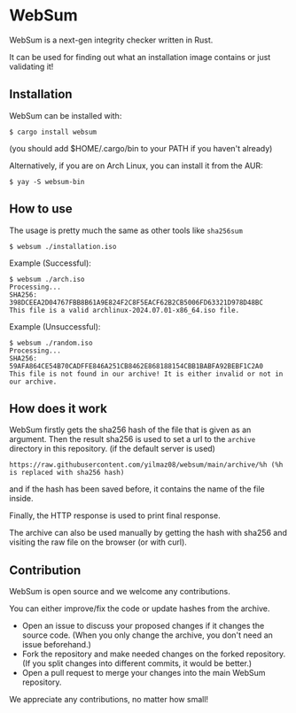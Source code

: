 # WebSum
WebSum is a next-gen integrity checker written in Rust.

It can be used for finding out what an installation image contains or just validating it!
## Installation
WebSum can be installed with:
```
$ cargo install websum
```
(you should add $HOME/.cargo/bin to your PATH if you haven't already)

Alternatively, if you are on Arch Linux, you can install it from the AUR:
```
$ yay -S websum-bin
```
## How to use
The usage is pretty much the same as other tools like `sha256sum`
```
$ websum ./installation.iso
```
Example (Successful):
```
$ websum ./arch.iso
Processing...
SHA256: 398DCEEA2D04767FBB8B61A9E824F2C8F5EACF62B2CB5006FD63321D978D48BC
This file is a valid archlinux-2024.07.01-x86_64.iso file.
```
Example (Unsuccessful):
```
$ websum ./random.iso
Processing...
SHA256: 59AFA864CE54B70CADFFE846A251CB8462E868188154CBB1BABFA92BEBF1C2A0
This file is not found in our archive! It is either invalid or not in our archive.
```
## How does it work
WebSum firstly gets the sha256 hash of the file that is given as an argument.
Then the result sha256 is used to set a url to the `archive` directory in this repository. (if the default server is used)
```
https://raw.githubusercontent.com/yilmaz08/websum/main/archive/%h (%h is replaced with sha256 hash)
```
and if the hash has been saved before, it contains the name of the file inside.

Finally, the HTTP response is used to print final response.

The archive can also be used manually by getting the hash with sha256 and visiting the raw file on the browser (or with curl).

## Contribution
WebSum is open source and we welcome any contributions.

You can either improve/fix the code or update hashes from the archive.

- Open an issue to discuss your proposed changes if it changes the source code. (When you only change the archive, you don't need an issue beforehand.)
- Fork the repository and make needed changes on the forked repository. (If you split changes into different commits, it would be better.)
- Open a pull request to merge your changes into the main WebSum repository.

We appreciate any contributions, no matter how small!
